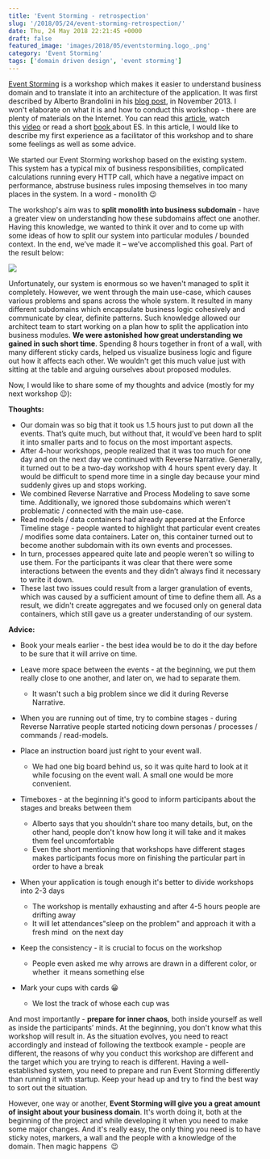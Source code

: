 ```yaml
---
title: 'Event Storming - retrospection'
slug: '/2018/05/24/event-storming-retrospection/'
date: Thu, 24 May 2018 22:21:45 +0000
draft: false
featured_image: 'images/2018/05/eventstorming.logo_.png'
category: 'Event Storming'
tags: ['domain driven design', 'event storming']
---
```


[Event Storming](https://en.wikipedia.org/wiki/Event_storming) is a workshop which makes it easier to understand business domain and to translate it into an architecture of the application. It was first described by Alberto Brandolini in his [blog post](https://ziobrando.blogspot.com/2013/11/introducing-event-storming.html), in November 2013. I won't elaborate on what it is and how to conduct this workshop - there are plenty of materials on the Internet. You can read this [article](https://blog.redelastic.com/corporate-arts-crafts-modelling-reactive-systems-with-event-storming-73c6236f5dd7), watch this [video](https://skillsmatter.com/skillscasts/9507-dddx-bytes) or read a short [book ](http://eventstorming.com/)about ES. In this article, I would like to describe my first experience as a facilitator of this workshop and to share some feelings as well as some advice.

We started our Event Storming workshop based on the existing system. This system has a typical mix of business responsibilities, complicated calculations running every HTTP call, which have a negative impact on performance, abstruse business rules imposing themselves in too many places in the system. In a word - monolith 😉

The workshop's aim was to **split monolith into business subdomain** - have a greater view on understanding how these subdomains affect one another. Having this knowledge, we wanted to think it over and to come up with some ideas of how to split our system into particular modules / bounded context. In the end, we’ve made it – we’ve accomplished this goal. Part of the result below:

[![](https://radblog.pl/wp-content/uploads/2018/05/DdfVYTgUwAIjlCv-1024x599.jpg)](https://radblog.pl/wp-content/uploads/2018/05/DdfVYTgUwAIjlCv.jpg)

Unfortunately, our system is enormous so we haven't managed to split it completely. However, we went through the main use-case, which causes various problems and spans across the whole system. It resulted in many different subdomains which encapsulate business logic cohesively and communicate by clear, definite patterns. Such knowledge allowed our architect team to start working on a plan how to split the application into business modules. **We were astonished** **how great understanding we gained in such short time**. Spending 8 hours together in front of a wall, with many different sticky cards, helped us visualize business logic and figure out how it affects each other. We wouldn't get this much value just with sitting at the table and arguing ourselves about proposed modules.

Now, I would like to share some of my thoughts and advice (mostly for my next workshop 😉):

**Thoughts:**

 *   Our domain was so big that it took us 1.5 hours just to put down all the events. That’s quite much, but without that, it would’ve been hard to split it into smaller parts and to focus on the most important aspects.
 *   After 4-hour workshops, people realized that it was too much for one day and on the next day we continued with Reverse Narrative. Generally, it turned out to be a two-day workshop with 4 hours spent every day. It would be difficult to spend more time in a single day because your mind suddenly gives up and stops working.
 *   We combined Reverse Narrative and Process Modeling to save some time. Additionally, we ignored those subdomains which weren't problematic / connected with the main use-case.
 *   Read models / data containers had already appeared at the Enforce Timeline stage - people wanted to highlight that particular event creates / modifies some data containers. Later on, this container turned out to become another subdomain with its own events and processes.
 *   In turn, processes appeared quite late and people weren't so willing to use them. For the participants it was clear that there were some interactions between the events and they didn’t always find it necessary to write it down.
 *   These last two issues could result from a larger granulation of events, which was caused by a sufficient amount of time to define them all. As a result, we didn't create aggregates and we focused only on general data containers, which still gave us a greater understanding of our system.

**Advice:**

 *   Book your meals earlier - the best idea would be to do it the day before to be sure that it will arrive on time.
 *   Leave more space between the events - at the beginning, we put them really close to one another, and later on, we had to separate them.
    
     *   It wasn't such a big problem since we did it during Reverse Narrative.
    
 *   When you are running out of time, try to combine stages - during Reverse Narrative people started noticing down personas / processes / commands / read-models.
 *   Place an instruction board just right to your event wall.
    
     *   We had one big board behind us, so it was quite hard to look at it while focusing on the event wall. A small one would be more convenient.
    
 *   Timeboxes - at the beginning it's good to inform participants about the stages and breaks between them
    
     *   Alberto says that you shouldn't share too many details, but, on the other hand, people don't know how long it will take and it makes them feel uncomfortable
     *   Even the short mentioning that workshops have different stages makes participants focus more on finishing the particular part in order to have a break
    
 *   When your application is tough enough it's better to divide workshops into 2-3 days
    
     *   The workshop is mentally exhausting and after 4-5 hours people are drifting away
     *   It will let attendances"sleep on the problem" and approach it with a fresh mind  on the next day
    
 *   Keep the consistency - it is crucial to focus on the workshop
    
     *   People even asked me why arrows are drawn in a different color, or whether  it means something else
    
 *   Mark your cups with cards 😀
    
     *   We lost the track of whose each cup was
    

And most importantly - **prepare for inner chaos**, both inside yourself as well as inside the participants’ minds. At the beginning, you don't know what this workshop will result in. As the situation evolves, you need to react accordingly and instead of following the textbook example - people are different, the reasons of why you conduct this workshop are different and the target which you are trying to reach is different. Having a well-established system, you need to prepare and run Event Storming differently than running it with startup. Keep your head up and try to find the best way to sort out the situation.

However, one way or another, **Event Storming will give you a great amount of insight about your business domain**. It's worth doing it, both at the beginning of the project and while developing it when you need to make some major changes. And it's really easy, the only thing you need is to have sticky notes, markers, a wall and the people with a knowledge of the domain. Then magic happens  😉
